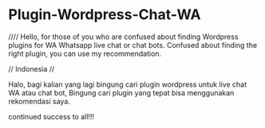 # Plugin-Wordpress-Chat-WA
////
Hello, for those of you who are confused about finding Wordpress plugins for WA Whatsapp live chat or chat bots.
 Confused about finding the right plugin, you can use my recommendation.

// Indonesia //

Halo, bagi kalian yang lagi bingung cari plugin wordpress untuk live chat WA atau chat bot, 
 Bingung cari plugin yang tepat bisa menggunakan rekomendasi saya.

continued success to all!!!
